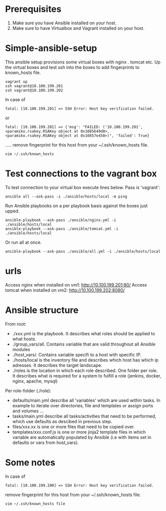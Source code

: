 # Prerequisites
1. Make sure you have Ansible installed on your host.
2. Make sure to have Virtualbox and Vagrant installed on your host.

# Simple-ansible-setup

This ansible setup provisions some virtual boxes with nginx . tomcat etc.
Up the virtual boxes and test ssh into the boxes to add fingerprints to known_hosts file.
```
vagrant up
ssh vagrant@10.100.199.201
ssh vagrant@10.100.199.202
```

In case of
```
fatal: [10.100.199.201] => SSH Error: Host key verification failed.
```
or
```
fatal: [10.100.199.201] => {'msg': "FAILED: ('10.100.199.201', <paramiko.rsakey.RSAKey object at 0x1085649d0>, <paramiko.rsakey.RSAKey object at 0x10857e450>)", 'failed': True}
```

..... remove fingerprint for this host from your ~/.ssh/known_hosts file.
```
vim ~/.ssh/known_hosts
```

# Test connections to the vagrant box

To test connection to your virtual box execute lines below. Pass is 'vagrant':
```
ansible all --ask-pass -i ./ansible/hosts/local -m ping
```

Run Ansible playbooks on a per playbook basis against the boxes just upped. 
```
ansible-playbook --ask-pass ./ansible/nginx.yml -i ./ansible/hosts/local
ansible-playbook --ask-pass ./ansible/tomcat.yml -i ./ansible/hosts/local
```

Or run all at once. 
```
ansible-playbook --ask-pass ./ansible/all.yml -i ./ansible/hosts/local
```

# urls
Access nginx when installed on vm1: http://10.100.199.201:80/
Access tomcat when installed on vm2: http://10.100.199.202:8080/


# Ansible structure
From root:
- ./xxx.yml is the playbook. It describes what roles should be applied to what hosts.
- ./group_vars/all. Contains variable that are valid throughout all Ansible modules
- ./host_vars/<ip>. Contains variable specifi to a host with specific IP.
- ./hosts/local is the inventory file and describes which host has which ip adresses. It describes the target landscape.
- ./roles is the location in which each role described. One folder per role. It describes what is required for a system to fulfill a  role (jenkins, docker, nginx, apache, mysql)

Per role-folder (./role):
 - defaults/main.yml describe all 'variables' which are used within tasks. In example to iterate over directories, file and templates or assign ports and volumes ...
 - tasks/main.yml describe all tasks/activities that need to be performed, which use defaults as descibed in previous step.
 - files/xxx.xx is one or more files that need to be copied over.
 - templates/xxx.conf.js is one or more jinja2 template files in which variable are automatically populated by Ansible (i.e with items set in defaults or vars from host_vars).


# Some notes

In case of
```
fatal: [10.100.199.200] => SSH Error: Host key verification failed.
```
remove fingerprint for this host from your ~/.ssh/known_hosts file.
```
vim ~/.ssh/known_hosts file
```
